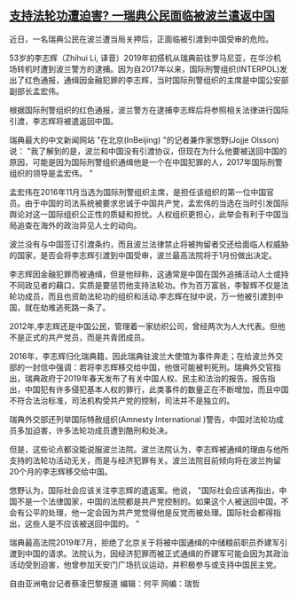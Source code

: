 <!--1609872000000-->
[支持法轮功遭迫害?   一瑞典公民面临被波兰遣返中国](https://www.rfa.org/mandarin/yataibaodao/renquanfazhi/cl-01052021133852.html)
------

<p>近日，一名瑞典公民在波兰遭当局关押后，正面临被引渡到中国受审的危险。</p><p>53岁的李志辉（Zhihui Li, 译音）2019年初搭机从瑞典前往罗马尼亚，在华沙机场转机时遭到波兰警方的逮捕。因为自2017年以来，国际刑警组织(INTERPOL)发出了红色通报，通缉因金融犯罪的李志辉，当时国际刑警组织的主席是中国公安部副部长孟宏伟。</p><p>根据国际刑警组织的红色通报，波兰警方在逮捕李志辉后将参照相关法律进行国际引渡，李志辉将被遣返回中国。</p><p>瑞典最大的中文新闻网站 "在北京(InBeijing) "的记者兼作家悠野(Jojje Olsson)说： "我了解到的是，波兰和中国没有引渡协议，但现在为什么他要被送回中国的原因，可能是因为国际刑警组织通缉他是一个在中国犯罪的人，2017年国际刑警组织的领导是孟宏伟。 "</p><p>孟宏伟在2016年11月当选为国际刑警组织主席，是担任该组织的第一位中国官员。由于中国的司法系统被要求忠诚于中国共产党，孟宏伟的当选在当时引发国际舆论对这一国际组织公正性的质疑和担忧。人权组织更担心，此举会有利于中国当局追查在海外的政治异见人士的动向。</p><p>波兰没有与中国签订引渡条约，而且波兰法律禁止将被拘留者交还给面临人权威胁的国家，是否会将李志辉引渡到中国受审，波兰最高法院将于1月份做出决定。</p><p>李志辉因金融犯罪而被通缉，但是他辩称，这通常是中国在国外追捕活动人士或持不同政见者的藉口，实质是要惩罚他支持法轮功。作为百万富翁，李智辉不仅是法轮功成员，而且也资助法轮功的组织和活动.李志辉在狱中说，万一他被引渡到中国，就在劫难逃死路一条了。</p><p>2012年,李志辉还是中国公民，管理着一家纺织公司，曾经两次为人大代表。但他不是正式的共产党员，而是共青团成员。</p><p>2016年，李志辉归化瑞典籍，因此瑞典驻波兰大使馆为事件奔走；在给波兰外交部的一封信中强调：若将李志辉移交给中国，他很可能被判死刑。瑞典外交官指出，瑞典政府于2019年春天发布了有关中国人权、民主和法治的报告。报告指出，中国犯有许多侵犯基本人权的罪行，此类事件的数量正在不断增加，而且中国不符合法治标准，司法机构受共产党的控制，司法并不是独立的。</p><p>瑞典外交部还列举国际特赦组织(Amnesty International )警告，中国对法轮功成员多加迫害，许多法轮功成员遭到酷刑和处决。</p><p>但是，这些论点都没能说服波兰法院。波兰法院认为，李志辉被通缉的理由与他所支持的法轮功活动无关，而是与经济犯罪有关。波兰法院目前倾向将在波兰拘留20个月的李志辉移交给中国。</p><p>悠野认为，国际社会应该关注李志辉的遣返案。他说， "国际社会应该再指出，中国不是一个法律国家，中国的法院都是共产党控制的。如果这个人被送回中国，不会有公平的处理，他一定会因为共产党觉得他是反党而被处理。国际社会都得指出，这些人是不应该被送回中国的。 "</p><p>瑞典最高法院2019年7月，拒绝了北京关于将被中国通缉的中储粮前职员乔建军引渡到中国的请求。法院认为，因经济犯罪而被正式通缉的乔建军可能会因为其政治活动受到迫害，他曾参加天安门广场抗议运动，并积极参与或支持中国民主党。</p><p></p><p>自由亚洲电台记者蔡凌巴黎报道 编辑：何平 网编：瑞哲</p>
